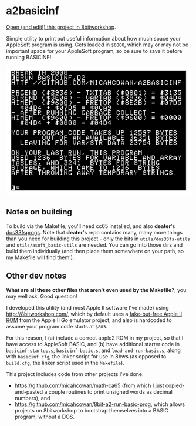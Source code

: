 a2basicinf
=====

[Open (and edit!) this project in 8bitworkshop](http://8bitworkshop.com/dev/?platform=apple2&githubURL=https%3A%2F%2Fgithub.com%2Fmicahcowan%2Fa2basicinf&file=basicinf.s).

Simple utility to print out useful information about how much space your AppleSoft program is using.
Gets loaded in `$6000`, which may or may not be important space for your AppleSoft program, so be sure to save it before running BASICINF!

![Screenshot of BASICINF showing various values of program and variables locations, program size, variables+array size, and string sizes both before and after running garbage collection](screenshot.png)

## Notes on building

To build via the Makefile, you'll need cc65 installed, and also **deater**'s [dos33fsprogs](https://github.com/deater/dos33fsprogs). Note that **deater**'s repo contains many, many more things than you need for building this project - only the bits in `utils/dos33fs-utils` and `utils/asoft_basic-utils` are needed. You can go into those dirs and build them individually (and then place them somewhere on your path, so my Makefile will find them!).

## Other dev notes

**What are all these other files that aren't even used by the Makefile?**, you may well ask. Good question!

I developed this utility (and most Apple II software I've made) using http://8bitworkshop.com/, which by default uses a [fake-but-free Apple II ROM](http://a2go.applearchives.com/roms/) from the Apple II Go emulator project, and also is hardcoded to assume your program code starts at `$803`.

For this reason, I (a) include a correct apple2 ROM in my project, so that I have access to AppleSoft BASIC, and (b) have additional starter code in `basicinf-startup.s`, `basicinf-basic.s`, and `load-and-run-basic.s`, along with `basicinf.cfg`, the linker script for use in 8bws (as opposed to `build.cfg`, the linker script used in the `Makefile`).

This project includes code from other projects I've done:
 * https://github.com/micahcowan/math-ca65 (from which I just copied-and-pasted a couple routines to print unsigned words as decimal numbers), and
 * https://github.com/micahcowan/8bit-a2-run-basic-prog, which allows projects on 8bitworkshop to bootstrap themselves into a BASIC program, without a DOS.
